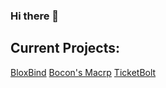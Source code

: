 ### Hi there 👋

## Current Projects:
[BloxBind](https://github.com/BloxBind)
[Bocon's Macrp](https://github.com/Bocon-Macro)
[TicketBolt](https://github.com/TicketBolt)

